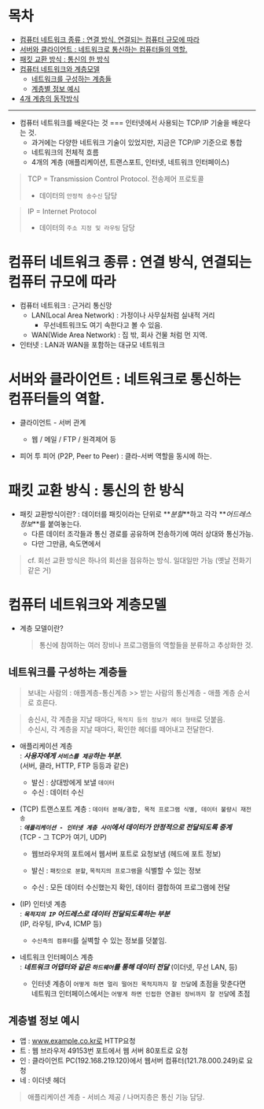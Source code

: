 # 목차

- [컴퓨터 네트워크 종류 : 연결 방식, 연결되는 컴퓨터 규모에 따라](#%EC%BB%B4%ED%93%A8%ED%84%B0-%EB%84%A4%ED%8A%B8%EC%9B%8C%ED%81%AC-%EC%A2%85%EB%A5%98--%EC%97%B0%EA%B2%B0-%EB%B0%A9%EC%8B%9D-%EC%97%B0%EA%B2%B0%EB%90%98%EB%8A%94-%EC%BB%B4%ED%93%A8%ED%84%B0-%EA%B7%9C%EB%AA%A8%EC%97%90-%EB%94%B0%EB%9D%BC)
- [서버와 클라이언트 : 네트워크로 통신하는 컴퓨터들의 역할.](#%EC%84%9C%EB%B2%84%EC%99%80-%ED%81%B4%EB%9D%BC%EC%9D%B4%EC%96%B8%ED%8A%B8--%EB%84%A4%ED%8A%B8%EC%9B%8C%ED%81%AC%EB%A1%9C-%ED%86%B5%EC%8B%A0%ED%95%98%EB%8A%94-%EC%BB%B4%ED%93%A8%ED%84%B0%EB%93%A4%EC%9D%98-%EC%97%AD%ED%95%A0)
- [패킷 교환 방식 : 통신의 한 방식](#%ED%8C%A8%ED%82%B7-%EA%B5%90%ED%99%98-%EB%B0%A9%EC%8B%9D--%ED%86%B5%EC%8B%A0%EC%9D%98-%ED%95%9C-%EB%B0%A9%EC%8B%9D)
- [컴퓨터 네트워크와 계층모델](#%EC%BB%B4%ED%93%A8%ED%84%B0-%EB%84%A4%ED%8A%B8%EC%9B%8C%ED%81%AC%EC%99%80-%EA%B3%84%EC%B8%B5%EB%AA%A8%EB%8D%B8)
  - [네트워크를 구성하는 계층들](#네트워크를-구성하는-계층들)
  - [계층별 정보 예시](#계층별-정보-예시)
- [4개 계층의 동작방식](#4개-계층의-동작-방식)

---
- 컴퓨터 네트워크를 배운다는 것 === 인터넷에서 사용되는 TCP/IP 기술을 배운다는 것.
  - 과거에는 다양한 네트워크 기술이 있었지만, 지금은 TCP/IP 기준으로 통합
  - 네트워크의 전체적 흐름
  - 4개의 계층 (애플리케이션, 트랜스포트, 인터넷, 네트워크 인터페이스)

> TCP = Transmission Control Protocol. 전송제어 프로토콜<br>
>
> - 데이터의 `안정적 송수신` 담당 <br>

> IP = Internet Protocol
>
> - 데이터의 `주소 지정 및 라우팅` 담당

# 컴퓨터 네트워크 종류 : 연결 방식, 연결되는 컴퓨터 규모에 따라

- 컴퓨터 네트워크 : 근거리 통신망
  - LAN(Local Area Network) : 가정이나 사무실처럼 실내적 거리
    - 무선네트워크도 여기 속한다고 볼 수 있음.
  - WAN(Wide Area Network) : 집 밖, 회사 건물 처럼 먼 지역.
    <br>
- 인터넷 : LAN과 WAN을 포함하는 대규모 네트워크

# 서버와 클라이언트 : 네트워크로 통신하는 컴퓨터들의 역할.

- 클라이언트 - 서버 관계

  - 웹 / 메일 / FTP / 원격제어 등

- 피어 투 피어 (P2P, Peer to Peer) : 클라-서버 역할을 동시에 하는.

# 패킷 교환 방식 : 통신의 한 방식

- 패킷 교환방식이란? : 데이터를 패킷이라는 단위로 **_분할_**하고 각각 **_어드레스 정보_**를 붙여놓는다.
  - 다른 데이터 조각들과 통신 경로를 공유하며 전송하기에 여러 상대와 통신가능.
  - 다만 그만큼, 속도면에서

> cf. 회선 교환 방식은 하나의 회선을 점유하는 방식. 일대일만 가능 (옛날 전화기같은 거)

# 컴퓨터 네트워크와 계층모델

- 계층 모델이란?

  > 통신에 참여하는 여러 장비나 프로그램들의 역할들을 분류하고 추상화한 것.

## 네트워크를 구성하는 계층들
  > 보내는 사람의 : 애플계층-통신계층 >> 받는 사람의 통신계층 - 애플 계층 순서로 흐른다.

> 송신시, 각 계층을 지날 때마다, `목적지 등의 정보가 헤더 형태`로 덧붙음.<br>
> 수신시, 각 계층을 지날 때마다, 확인한 헤더를 떼어내고 전달한다.

- 애플리케이션 계층 <br>
  : **_사용자에게 `서비스를 제공`하는 부분._**<br>
  (서버, 클라, HTTP, FTP 등등과 같은)

  - 발신 : 상대방에게 보낼 `데이터`
  - 수신 : 데이터 수신

- (TCP) 트랜스포트 계층 : `데이터 분해/결합, 목적 프로그램 식별, 데이터 불량시 재전송` <br>
  : **_`애플리케이션 - 인터넷 계층 사이`에서 데이터가 안정적으로 전달되도록 중계_**<br>
  (TCP - 그 TCP가 여기, UDP)
  - 웹브라우저의 포트에서 웹서버 포트로 요청보냄 (헤드에 포트 정보)

  - 발신 : `패킷으로 분할`, `목적지의 프로그램`을 식별할 수 있는 정보
  - 수신 : 모든 데이터 수신했는지 확인, 데이터 결합하여 프로그램에 전달

- (IP) 인터넷 계층<br>
  : **_`목적지의 IP` 어드레스로 데이터 전달되도록하는 부분_**<br>
  (IP, 라우팅, IPv4, ICMP 등)

  - `수신측의 컴퓨터`를 실벽할 수 있는 정보를 덧붙임.

- 네트워크 인터페이스 계층<br>
  : **_네트워크 어댑터와 같은 `하드웨어`를 통해 데이터 전달_**
  (이더넷, 무선 LAN, 등)

  - 인터넷 계층이 `어떻게 하면 멀리 떨어진 목적지까지 잘 전달`에 초점을 맞춘다면<br>
    네트워크 인터페이스에서는 `어떻게 하면 인접한 연결된 장비까지 잘 전달`에 초점

## 계층별 정보 예시
  - 앱 : www.example.co.kr로 HTTP요청
  - 트 : 웹 브라우저 49153번 포트에서 웹 서버 80포트로 요청
  - 인 : 클라이언트 PC(192.168.219.120)에서 웹서버 컴퓨터(121.78.000.249)로 요청
  - 네 : 이더넷 헤더


> 애플리케이션 계층 - 서비스 제공 / 나머지층은 통신 기능 담당.
